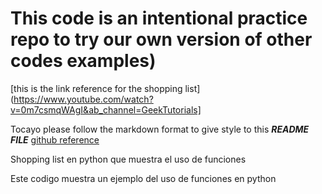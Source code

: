 # This code is an intentional practice repo to try our own version of other codes examples)
[this is the link reference for the shopping list](https://www.youtube.com/watch?v=0m7csmqWAgI&ab_channel=GeekTutorials]

Tocayo please follow the markdown format to give style to this ***README FILE***
[github reference](https://docs.github.com/en/get-started/writing-on-github/getting-started-with-writing-and-formatting-on-github/basic-writing-and-formatting-syntax)

Shopping list en python que muestra el uso de funciones

Este codigo muestra un ejemplo del uso de funciones en python
